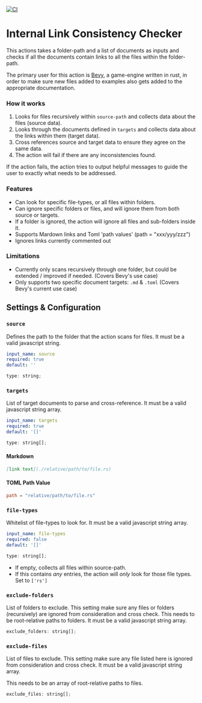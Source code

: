 [![CI](https://github.com/Weibye/action-internal-link-consistency/actions/workflows/CI.yml/badge.svg)](https://github.com/Weibye/action-internal-link-consistency/actions/workflows/CI.yml)


# Internal Link Consistency Checker

This actions takes a folder-path and a list of documents as inputs and checks if all the documents contain links to all the files within the folder-path. 

The primary user for this action is [Bevy](https://github.com/bevyengine/bevy), a game-engine written in rust, in order to make sure new files added to examples also gets added to the appropriate documentation.

### How it works

1. Looks for files recursively within `source-path` and collects data about the files (source data).
2. Looks through the documents defined in `targets` and collects data about the links within them (target data).
3. Cross references source and target data to ensure they agree on the same data.
4. The action will fail if there are any inconsistencies found.

If the action fails, the action tries to output helpful messages to guide the user to exactly what needs to be addressed. 

### Features
- Can look for specific file-types, or all files within folders.
- Can ignore specific folders or files, and will ignore them from both source or targets.
- If a folder is ignored, the action will ignore all files and sub-folders inside it. 
- Supports Mardown links and Toml 'path values' (path = "xxx/yyy/zzz")
- Ignores links currently commented out

### Limitations
- Currently only scans recursively through one folder, but could be extended / improved if needed. (Covers Bevy's use case)
- Only supports two specific document targets: `.md` & `.toml` (Covers Bevy's current use case)


## Settings & Configuration

### `source`
Defines the path to the folder that the action scans for files. 
It must be a valid javascript string.

```yaml
input_name: source
required: true
default: ''
```
```javascript
type: string;
```

### `targets`
List of target documents to parse and cross-reference. 
It must be a valid javascript string array.

```yaml
input_name: targets
required: true
default: '[]'
```
```javascript
type: string[];
```

#### Markdown
```markdown
[link text](./relative/path/to/file.rs)
```
#### TOML Path Value
```toml
path = "relative/path/to/file.rs"
```

### `file-types`
Whitelist of file-types to look for. 
It must be a valid javascript string array.
```yaml
input_name: file-types
required: false
default: '[]'
```
```javascript
type: string[];
```
- If empty, collects all files within source-path. 
- If this contains _any_ entries, the action will _only_ look for those file types.
Set to `['rs']`

### `exclude-folders`
List of folders to exclude.
This setting make sure any files or folders (recursively) are ignored from consideration and cross check.
This needs to be root-relative paths to folders.
It must be a valid javascript string array.

```javascript
exclude_folders: string[];
```

### `exclude-files`
List of files to exclude. 
This setting make sure any file listed here is ignored from consideration and cross check. 
It must be a valid javascript string array.

This needs to be an array of root-relative paths to files.
```javascript
exclude_files: string[];
```
